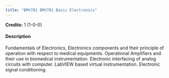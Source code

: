 ```yaml
---
title: "BMV701 BMV701 Basic Electronics"
---
```

**Credits:** 1 (1-0-0)

#### Description
Fundamentals of Electronics, Electronics components and their principle of operation with respect to medical equipments. Operational Amplifiers and their use in biomedical instrumentation. Electronic interfacing of analog circuits with computer. LabVIEW based virtual instrumentation. Electronic signal conditioning.